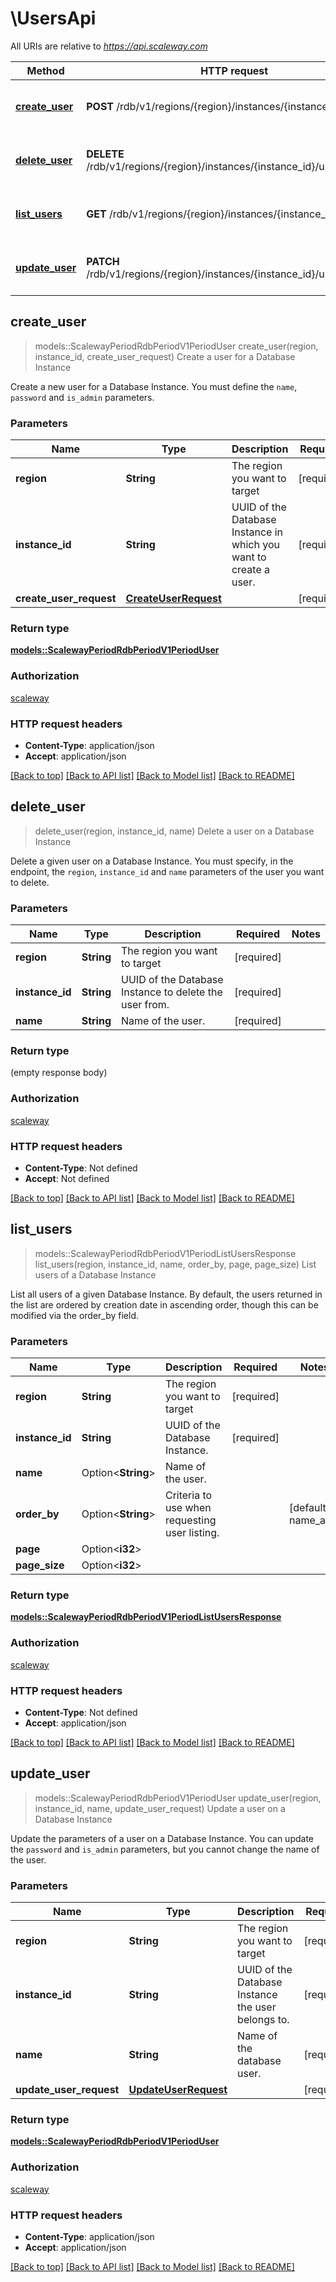 # \UsersApi

All URIs are relative to *https://api.scaleway.com*

Method | HTTP request | Description
------------- | ------------- | -------------
[**create_user**](UsersApi.md#create_user) | **POST** /rdb/v1/regions/{region}/instances/{instance_id}/users | Create a user for a Database Instance
[**delete_user**](UsersApi.md#delete_user) | **DELETE** /rdb/v1/regions/{region}/instances/{instance_id}/users/{name} | Delete a user on a Database Instance
[**list_users**](UsersApi.md#list_users) | **GET** /rdb/v1/regions/{region}/instances/{instance_id}/users | List users of a Database Instance
[**update_user**](UsersApi.md#update_user) | **PATCH** /rdb/v1/regions/{region}/instances/{instance_id}/users/{name} | Update a user on a Database Instance



## create_user

> models::ScalewayPeriodRdbPeriodV1PeriodUser create_user(region, instance_id, create_user_request)
Create a user for a Database Instance

Create a new user for a Database Instance. You must define the `name`, `password` and `is_admin` parameters.

### Parameters


Name | Type | Description  | Required | Notes
------------- | ------------- | ------------- | ------------- | -------------
**region** | **String** | The region you want to target | [required] |
**instance_id** | **String** | UUID of the Database Instance in which you want to create a user. | [required] |
**create_user_request** | [**CreateUserRequest**](CreateUserRequest.md) |  | [required] |

### Return type

[**models::ScalewayPeriodRdbPeriodV1PeriodUser**](scaleway.rdb.v1.User.md)

### Authorization

[scaleway](../README.md#scaleway)

### HTTP request headers

- **Content-Type**: application/json
- **Accept**: application/json

[[Back to top]](#) [[Back to API list]](../README.md#documentation-for-api-endpoints) [[Back to Model list]](../README.md#documentation-for-models) [[Back to README]](../README.md)


## delete_user

> delete_user(region, instance_id, name)
Delete a user on a Database Instance

Delete a given user on a Database Instance. You must specify, in the endpoint,  the `region`, `instance_id` and `name` parameters of the user you want to delete.

### Parameters


Name | Type | Description  | Required | Notes
------------- | ------------- | ------------- | ------------- | -------------
**region** | **String** | The region you want to target | [required] |
**instance_id** | **String** | UUID of the Database Instance to delete the user from. | [required] |
**name** | **String** | Name of the user. | [required] |

### Return type

 (empty response body)

### Authorization

[scaleway](../README.md#scaleway)

### HTTP request headers

- **Content-Type**: Not defined
- **Accept**: Not defined

[[Back to top]](#) [[Back to API list]](../README.md#documentation-for-api-endpoints) [[Back to Model list]](../README.md#documentation-for-models) [[Back to README]](../README.md)


## list_users

> models::ScalewayPeriodRdbPeriodV1PeriodListUsersResponse list_users(region, instance_id, name, order_by, page, page_size)
List users of a Database Instance

List all users of a given Database Instance. By default, the users returned in the list are ordered by creation date in ascending order, though this can be modified via the order_by field.

### Parameters


Name | Type | Description  | Required | Notes
------------- | ------------- | ------------- | ------------- | -------------
**region** | **String** | The region you want to target | [required] |
**instance_id** | **String** | UUID of the Database Instance. | [required] |
**name** | Option<**String**> | Name of the user. |  |
**order_by** | Option<**String**> | Criteria to use when requesting user listing. |  |[default to name_asc]
**page** | Option<**i32**> |  |  |
**page_size** | Option<**i32**> |  |  |

### Return type

[**models::ScalewayPeriodRdbPeriodV1PeriodListUsersResponse**](scaleway.rdb.v1.ListUsersResponse.md)

### Authorization

[scaleway](../README.md#scaleway)

### HTTP request headers

- **Content-Type**: Not defined
- **Accept**: application/json

[[Back to top]](#) [[Back to API list]](../README.md#documentation-for-api-endpoints) [[Back to Model list]](../README.md#documentation-for-models) [[Back to README]](../README.md)


## update_user

> models::ScalewayPeriodRdbPeriodV1PeriodUser update_user(region, instance_id, name, update_user_request)
Update a user on a Database Instance

Update the parameters of a user on a Database Instance. You can update the `password` and `is_admin` parameters, but you cannot change the name of the user.

### Parameters


Name | Type | Description  | Required | Notes
------------- | ------------- | ------------- | ------------- | -------------
**region** | **String** | The region you want to target | [required] |
**instance_id** | **String** | UUID of the Database Instance the user belongs to. | [required] |
**name** | **String** | Name of the database user. | [required] |
**update_user_request** | [**UpdateUserRequest**](UpdateUserRequest.md) |  | [required] |

### Return type

[**models::ScalewayPeriodRdbPeriodV1PeriodUser**](scaleway.rdb.v1.User.md)

### Authorization

[scaleway](../README.md#scaleway)

### HTTP request headers

- **Content-Type**: application/json
- **Accept**: application/json

[[Back to top]](#) [[Back to API list]](../README.md#documentation-for-api-endpoints) [[Back to Model list]](../README.md#documentation-for-models) [[Back to README]](../README.md)

